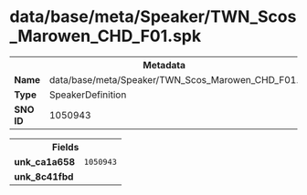 <h1>data/base/meta/Speaker/TWN_Scos_Marowen_CHD_F01.spk</h1><table><tr><th colspan="100%">Metadata</th></tr><tr><td><b>Name</b></td><td>data/base/meta/Speaker/TWN_Scos_Marowen_CHD_F01.spk</td></tr><tr><td><b>Type</b></td><td>SpeakerDefinition</td></tr><tr><td><b>SNO ID</b></td><td>1050943</td></tr></table>

<table><tr><th colspan="100%">Fields</th></tr><tr><td><b>unk_ca1a658</b></td><td><code>1050943</code></td></tr><tr><td><b>unk_8c41fbd</b></td><td></td></tr></table>

